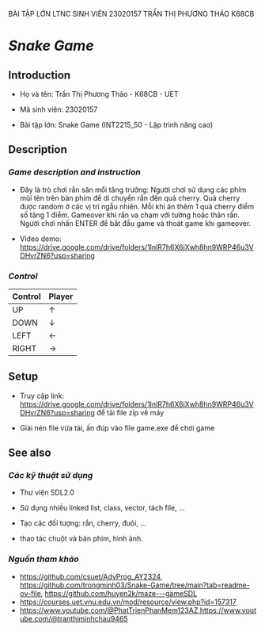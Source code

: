 BÀI TẬP LỚN LTNC SINH VIÊN 23020157 TRẦN THỊ PHƯƠNG THẢO K68CB
# ***Snake Game*** 

## **Introduction** 

+ Họ và tên: Trần Thị Phương Thảo - K68CB - UET

+ Mã sinh viên: 23020157

+ Bài tập lớn: Snake Game (INT2215_50 - Lập trình nâng cao) 

## **Description** 

### *Game description and instruction* 
- Đây là trò chơi rắn săn mồi tăng trưởng: Người chơi sử dụng các phím mũi tên trên bàn phím để di chuyển rắn đến quả cherry. Quả cherry được random ở các vị trí ngẫu nhiên. Mỗi khi ăn thêm 1 quả cherry điểm số tăng 1 điểm. Gameover khi rắn va chạm với tường hoặc thân rắn. Người chơi nhấn ENTER để bắt đầu game và thoát game khi gameover. 

- Video demo: https://drive.google.com/drive/folders/1InlR7h6X6jXwh8hn9WRP46u3VDHvrZN6?usp=sharing

### *Control* 

| Control | Player   |  
|---------|----------|
| UP      |     ↑    | 
| DOWN    |     ↓    | 
| LEFT    |     ←    | 
| RIGHT   |     →    | 

## **Setup** 
- Truy cập link: https://drive.google.com/drive/folders/1InlR7h6X6jXwh8hn9WRP46u3VDHvrZN6?usp=sharing để tải file zip về máy

- Giải nén file vừa tải,  ấn đúp vào file game.exe để chơi game

## **See also**  

### *Các kỹ thuật sử dụng*  
- Thư viện SDL2.0

- Sử dụng nhiều linked list, class, vector, tách file, ...

- Tạo các đối tượng: rắn, cherry, đuôi, ... 

- thao tác chuột và bàn phím, hình ảnh. 

### *Nguồn tham khảo* 
- https://github.com/csuet/AdvProg_AY2324, https://github.com/trongminh03/Snake-Game/tree/main?tab=readme-ov-file, https://github.com/huyen2k/maze---gameSDL
- https://courses.uet.vnu.edu.vn/mod/resource/view.php?id=157317
- https://www.youtube.com/@PhatTrienPhanMem123AZ,https://www.youtube.com/@tranthiminhchau9465
